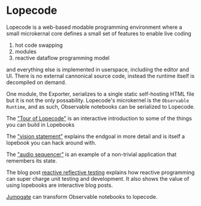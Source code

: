 # Lopecode

Lopecode is a web-based modable programming environment where a small microkernal core defines a small set of features to enable live coding
1. hot code swapping
2. modules
3. reactive dataflow programming model

and everything else is implemented in userspace, including the editor and UI. There is no external cannonical source code, instead the runtime itself is decompiled on demand.

One module, the Exporter, serializes to a single static self-hosting HTML file but it is not the only possability. Lopecode's microkernel is the `Observable Runtime`, and as such, Observable notebooks can be serialized to Lopecode.


The ["Tour of Lopecode"](https://tomlarkworthy.github.io/lopecode/notebooks/@tomlarkworthy_lopecode-tour.html) is an interactive introduction to some of the things you can build in Lopebooks

The ["vision statement"](https://tomlarkworthy.github.io/lopecode/notebooks/@tomlarkworthy_lopecode-vision.html) explains the endgoal in more detail and is itself a lopebook you can hack around with.

The ["audio sequencer"](https://tomlarkworthy.github.io/lopebooks/notebooks/@tomlarkworthy_sequencer.html) is an example of a non-trivial application that remembers its state.


The blog post [reactive reflective testing](https://tomlarkworthy.github.io/lopebooks/notebooks/@tomlarkworthy_reactive-reflective-testing.html) explains how reactive programming can super charge unit testing and development. It also shows the value of using lopebooks are interactive blog posts.


[Jumpgate](https://tomlarkworthy.github.io/lopecode/notebooks/@tomlarkworthy_jumpgate.html) can transform Observable notebooks to lopecode.
